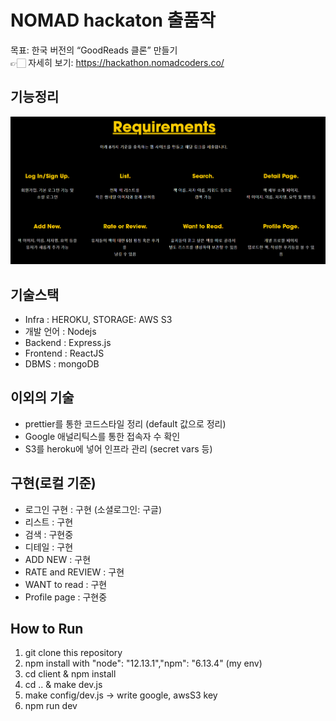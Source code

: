 # NOMAD hackaton 출품작
목표: 한국 버전의 “GoodReads 클론” 만들기  
👉🏻 자세히 보기: https://hackathon.nomadcoders.co/ 


## 기능정리
![function](./doc/function.png)
## 기술스택
* Infra : HEROKU, STORAGE: AWS S3
* 개발 언어 : Nodejs
* Backend : Express.js
* Frontend : ReactJS
* DBMS : mongoDB


## 이외의 기술
* prettier를 통한 코드스타일 정리 (default 값으로 정리)
* Google 애널리틱스를 통한 접속자 수 확인
* S3를 heroku에 넣어 인프라 관리 (secret vars 등) 

## 구현(로컬 기준)
* 로그인 구현 : 구현 (소셜로그인: 구글)
* 리스트 : 구현
* 검색 : 구현중
* 디테일 : 구현
* ADD NEW : 구현
* RATE and REVIEW : 구현
* WANT to read : 구현
* Profile page : 구현중

## How to Run
1) git clone this repository
2) npm install with "node": "12.13.1","npm": "6.13.4" (my env)
3) cd client & npm install
4) cd .. & make dev.js
5) make config/dev.js -> write google, awsS3 key
6) npm run dev
